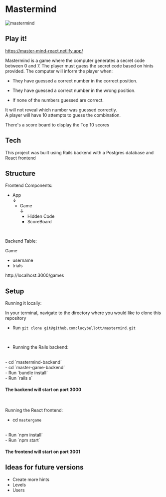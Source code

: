 
# Mastermind
<!-- ![mastermind](https://iili.io/5Q7Je9.png) -->
![mastermind](https://i.postimg.cc/d3KFmYSt/Screen-Shot-2023-12-09-at-6-45-30-PM.png)
<br/>

## Play it!
https://master-mind-react.netlify.app/
<br/>

Mastermind is a game where the computer generates a secret code between 0 and 7. The player must guess the secret code based on hints provided. The computer will inform the player when:
<br/>
- They have guessed a correct number in the correct position.

- They have guessed a correct number in the wrong position. 

- If none of the numbers guessed are correct. 

It will not reveal which number was guessed correctly.
<br/>
A player will have 10 attempts to guess the combination.
<br/>

There's a score board to display the Top 10 scores


## Tech 

This project was built using Rails backend with a Postgres database and React frontend

## Structure

 Frontend Components:

- App <br/>
↓ <br/>
  - Game <br/>
↓ <br/>
    - Hidden Code <br/>  
    - ScoreBoard

<br/>

Backend Table:

Game
  - username 
  - trials 

  http://localhost:3000/games


## Setup

Running it locally:

In your terminal, navigate to the directory where you would like to clone this repository
<br/>

 - Run `git clone git@github.com:lucybellott/mastermind.git `
 <br/>

 - Running the Rails backend:
 <br/>
 - cd `mastermind-backend`
 <br/>
 - cd `master-game-backend`
 <br/>
 - Run `bundle install` 
 <br/>
 - Run `rails s`
 <br/>

 #### The backend will start on port 3000
 <br/>


 Running the React frontend:
 <br/>
 - cd   `mastergame`
 <br/>
 - Run `npm install`
 <br/>
 - Run `npm start`
 <br/>

#### The frontend will start on port 3001

## Ideas for future versions

- Create more hints
- Levels
- Users 
